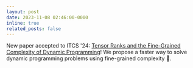 ```yaml
---
layout: post
date: 2023-11-08 02:46:00-0000
inline: true
related_posts: false
---
```


New paper accepted to ITCS '24: [Tensor Ranks and the Fine-Grained Complexity of
Dynamic Programming](https://arxiv.org/abs/2309.04683)! We propose a faster way
to solve dynamic programming problems using fine-grained complexity 🧩.